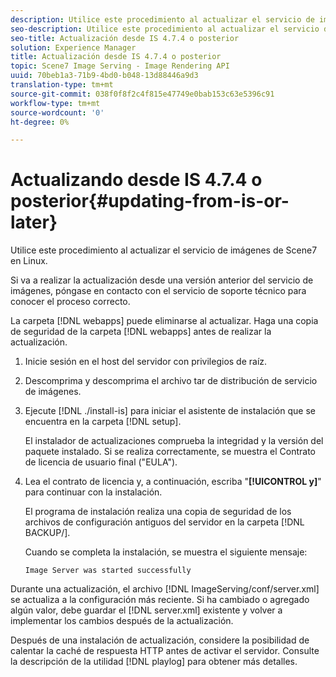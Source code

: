 ```yaml
---
description: Utilice este procedimiento al actualizar el servicio de imágenes de Scene7 en Linux.
seo-description: Utilice este procedimiento al actualizar el servicio de imágenes de Scene7 en Linux.
seo-title: Actualización desde IS 4.7.4 o posterior
solution: Experience Manager
title: Actualización desde IS 4.7.4 o posterior
topic: Scene7 Image Serving - Image Rendering API
uuid: 70beb1a3-71b9-4bd0-b048-13d88446a9d3
translation-type: tm+mt
source-git-commit: 038f0f8f2c4f815e47749e0bab153c63e5396c91
workflow-type: tm+mt
source-wordcount: '0'
ht-degree: 0%

---
```



# Actualizando desde IS 4.7.4 o posterior{#updating-from-is-or-later}

Utilice este procedimiento al actualizar el servicio de imágenes de Scene7 en Linux.

Si va a realizar la actualización desde una versión anterior del servicio de imágenes, póngase en contacto con el servicio de soporte técnico para conocer el proceso correcto.

La carpeta [!DNL webapps] puede eliminarse al actualizar. Haga una copia de seguridad de la carpeta [!DNL webapps] antes de realizar la actualización.

1. Inicie sesión en el host del servidor con privilegios de raíz.
1. Descomprima y descomprima el archivo tar de distribución de servicio de imágenes.
1. Ejecute [!DNL ./install-is] para iniciar el asistente de instalación que se encuentra en la carpeta [!DNL setup].

   El instalador de actualizaciones comprueba la integridad y la versión del paquete instalado. Si se realiza correctamente, se muestra el Contrato de licencia de usuario final (&quot;EULA&quot;).
1. Lea el contrato de licencia y, a continuación, escriba &quot;**[!UICONTROL y]**&quot; para continuar con la instalación.

   El programa de instalación realiza una copia de seguridad de los archivos de configuración antiguos del servidor en la carpeta [!DNL BACKUP/].

   Cuando se completa la instalación, se muestra el siguiente mensaje:

   `Image Server was started successfully`

Durante una actualización, el archivo [!DNL ImageServing/conf/server.xml] se actualiza a la configuración más reciente. Si ha cambiado o agregado algún valor, debe guardar el [!DNL server.xml] existente y volver a implementar los cambios después de la actualización.

Después de una instalación de actualización, considere la posibilidad de calentar la caché de respuesta HTTP antes de activar el servidor. Consulte la descripción de la utilidad [!DNL playlog] para obtener más detalles.
